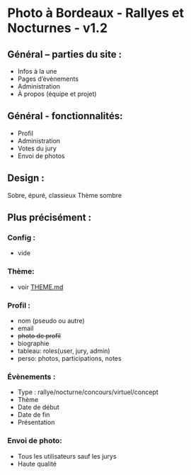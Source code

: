 # Photo à Bordeaux - Rallyes et Nocturnes - v1.2



## Général – parties du site :
- Infos à la une
- Pages d’évènements
- Administration
- À propos (équipe et projet)
	


## Général - fonctionnalités:
- Profil
- Administration
- Votes du jury
- Envoi de photos


## Design :
Sobre, épuré, classieux
Thème sombre



## Plus précisément :

###  Config :
- vide

### Thème:
- voir [THEME.md](https://github.com/arthaud-proust/photo-a-bordeaux/blob/arthaud/THEME.md)

### Profil : 
- nom (pseudo ou autre)
- email
- <span style="text-decoration:line-through; ">photo de profil</span>
- biographie
- tableau: roles(user, jury, admin)
- perso: photos, participations, notes

### Évènements : 
- Type : rallye/nocturne/concours/virtuel/concept
- Thème
- Date de début
- Date de fin
- Présentation

### Envoi de photo: 
- Tous les utilisateurs sauf les jurys
- Haute qualité